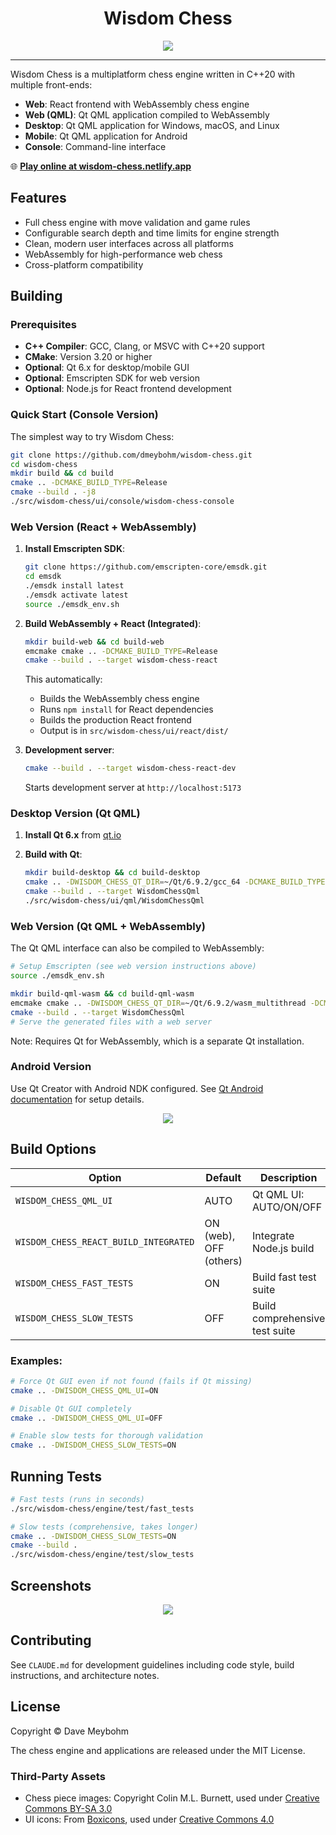 <h1 align="center">Wisdom Chess</h1>

<p align="center">
    <img src="https://raw.githubusercontent.com/dmeybohm/wisdom-chess/main/src/wisdom-chess/ui/qml/images/wisdom-chess-animate.gif" />
</p>

----

Wisdom Chess is a multiplatform chess engine written in C++20 with multiple front-ends:
- **Web**: React frontend with WebAssembly chess engine
- **Web (QML)**: Qt QML application compiled to WebAssembly
- **Desktop**: Qt QML application for Windows, macOS, and Linux
- **Mobile**: Qt QML application for Android
- **Console**: Command-line interface

🌐 **[Play online at wisdom-chess.netlify.app](https://wisdom-chess.netlify.app)**

## Features

- Full chess engine with move validation and game rules
- Configurable search depth and time limits for engine strength
- Clean, modern user interfaces across all platforms
- WebAssembly for high-performance web chess
- Cross-platform compatibility

## Building

### Prerequisites

- **C++ Compiler**: GCC, Clang, or MSVC with C++20 support
- **CMake**: Version 3.20 or higher
- **Optional**: Qt 6.x for desktop/mobile GUI
- **Optional**: Emscripten SDK for web version
- **Optional**: Node.js for React frontend development

### Quick Start (Console Version)

The simplest way to try Wisdom Chess:

```bash
git clone https://github.com/dmeybohm/wisdom-chess.git
cd wisdom-chess
mkdir build && cd build
cmake .. -DCMAKE_BUILD_TYPE=Release
cmake --build . -j8
./src/wisdom-chess/ui/console/wisdom-chess-console
```

### Web Version (React + WebAssembly)

1. **Install Emscripten SDK**:
   ```bash
   git clone https://github.com/emscripten-core/emsdk.git
   cd emsdk
   ./emsdk install latest
   ./emsdk activate latest
   source ./emsdk_env.sh
   ```

2. **Build WebAssembly + React (Integrated)**:
   ```bash
   mkdir build-web && cd build-web
   emcmake cmake .. -DCMAKE_BUILD_TYPE=Release
   cmake --build . --target wisdom-chess-react
   ```

   This automatically:
   - Builds the WebAssembly chess engine
   - Runs `npm install` for React dependencies
   - Builds the production React frontend
   - Output is in `src/wisdom-chess/ui/react/dist/`

3. **Development server**:
   ```bash
   cmake --build . --target wisdom-chess-react-dev
   ```
   Starts development server at `http://localhost:5173`

### Desktop Version (Qt QML)

1. **Install Qt 6.x** from [qt.io](https://www.qt.io/)

2. **Build with Qt**:
   ```bash
   mkdir build-desktop && cd build-desktop
   cmake .. -DWISDOM_CHESS_QT_DIR=~/Qt/6.9.2/gcc_64 -DCMAKE_BUILD_TYPE=Release
   cmake --build . --target WisdomChessQml
   ./src/wisdom-chess/ui/qml/WisdomChessQml
   ```

### Web Version (Qt QML + WebAssembly)

The Qt QML interface can also be compiled to WebAssembly:

```bash
# Setup Emscripten (see web version instructions above)
source ./emsdk_env.sh

mkdir build-qml-wasm && cd build-qml-wasm
emcmake cmake .. -DWISDOM_CHESS_QT_DIR=~/Qt/6.9.2/wasm_multithread -DCMAKE_BUILD_TYPE=Release
cmake --build . --target WisdomChessQml
# Serve the generated files with a web server
```

Note: Requires Qt for WebAssembly, which is a separate Qt installation.

### Android Version

Use Qt Creator with Android NDK configured. See [Qt Android documentation](https://doc.qt.io/qt-6/android-getting-started.html) for setup details.

<p align="center">
    <img src="https://raw.githubusercontent.com/dmeybohm/wisdom-chess/main/src/wisdom-chess/ui/qml/images/wisdom-chess-android.png" />
</p>

## Build Options

| Option | Default | Description |
|--------|---------|-------------|
| `WISDOM_CHESS_QML_UI` | AUTO | Qt QML UI: AUTO/ON/OFF |
| `WISDOM_CHESS_REACT_BUILD_INTEGRATED` | ON (web), OFF (others) | Integrate Node.js build |
| `WISDOM_CHESS_FAST_TESTS` | ON | Build fast test suite |
| `WISDOM_CHESS_SLOW_TESTS` | OFF | Build comprehensive test suite |

### Examples:
```bash
# Force Qt GUI even if not found (fails if Qt missing)
cmake .. -DWISDOM_CHESS_QML_UI=ON

# Disable Qt GUI completely
cmake .. -DWISDOM_CHESS_QML_UI=OFF

# Enable slow tests for thorough validation
cmake .. -DWISDOM_CHESS_SLOW_TESTS=ON
```

## Running Tests

```bash
# Fast tests (runs in seconds)
./src/wisdom-chess/engine/test/fast_tests

# Slow tests (comprehensive, takes longer)
cmake .. -DWISDOM_CHESS_SLOW_TESTS=ON
cmake --build .
./src/wisdom-chess/engine/test/slow_tests
```

## Screenshots

<p align="center">
    <img src="https://raw.githubusercontent.com/dmeybohm/wisdom-chess/main/src/wisdom-chess/ui/qml/images/windows-wisdom-chess.png" />
</p>

## Contributing

See `CLAUDE.md` for development guidelines including code style, build instructions, and architecture notes.

## License

Copyright © Dave Meybohm

The chess engine and applications are released under the MIT License.

### Third-Party Assets

- Chess piece images: Copyright Colin M.L. Burnett, used under [Creative Commons BY-SA 3.0](https://creativecommons.org/licenses/by-sa/3.0/)
- UI icons: From [Boxicons](https://boxicons.com/), used under [Creative Commons 4.0](https://creativecommons.org/licenses/by/4.0/)